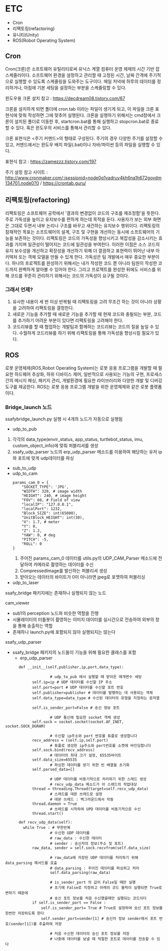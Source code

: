 # ETC

- Cron
- 리팩토링(refactoring)
- 유니티(Unity)
- ROS(Robot Operating System)

## Cron
Cron(크론)은 소프트웨어 유틸리티로써 유닉스 계열 컴퓨터 운영 체제의 시간 기반 잡 스케줄러이다. 소프트웨어 환경을 설정하고 관리할 때 고정된 시간, 날짜 간격에 주기적으로 실행할 수 있도록 스케줄링을 도와주는 도구이다. 매일 저녁에 하루의 데이터를 정리하거나, 아침에 기본 세팅을 설정하는 부분을 스케줄링할 수 있다.

윈도우용 크론 설치 참고 : https://decdream08.tistory.com/67

크론을 설치하게 되면 폴더에 cron.tab 이라는 파일이 생기게 되고, 이 파일을 크론 표현식에 맞춰 작성하면 그에 맞추어 실행된다. 크론을 실행하기 위해서는 cmd창에서 크론이 설치된 폴더로 이동한 후, startcron.bat를 통해 실행하고 stopcron.bat로 종료할 수 있다. 혹은 윈도우의 서비스를 통해서 관리할 수 있다.

크론 표현식은 <주기 커맨드>의 형태로 구성된다. 주기의 경우 다양한 주기를 설정할 수 있고, 커맨드에서는 윈도우 배치 파일(.bat)이나 자바/파이썬 등의 파일을 실행할 수 있다.

표현식 참고 : https://zamezzz.tistory.com/197

주기 설정 참고 사이트 : http://www.cronmaker.com/;jsessionid=node0q1vadruy4kh6na1h672govdm134701.node0?0 / https://crontab.guru/

## 리팩토링(refactoring)
리팩토링은 소프트웨어 공학에서 '결과의 변경없이 코드의 구조를 재조정함'을 뜻한다. 주로 가독성을 높이고 유지보수를 편하게 하는데 목적을 둔다. 사용자가 보는 외부 화면은 그대로 두면서 내부 논리나 구조를 바꾸고 새건하는 유지보수 행위이다. 리팩토링의 잠재적인 목표는 소프트웨어의 설계, 구조 및 구현을 개선하는 동시에 소프트웨어의 기능을 보존하는 것이다. 리팩토링은 코드의 가독성을 향상시키고 복잡성을 감소시키는 효과를 가지며 일관성이 떨어지는 코드에 일관성을 부여한다. 이러한 이점은 소스 코드의 유지 보수성을 개선하고 확장성을 개선하기 위해 더 깔끔하고 표현력이 뛰어난 내부 아키텍처 또는 객체 모델을 만들 수 있게 한다. 
가독성은 팀 개발에서 매우 중요한 부분이다. 하나의 프로젝트를 완성하기 위해서는 내가 작성한 코드 뿐 아니라 팀원이 작성한 코드까지 완벽하게 알아볼 수 있어야 한다. 그리고 프로젝트를 완성한 뒤에도 서비스를 위해 코드를 꾸준히 관리하기 위해서는 코드의 가독성이 요구될 것이다.
### 그래서 언제?
1. 유사한 내용이 세 번 이상 반복될 때 리팩토링을 고려
무조건 하는 것이 아니라 상황을 고려하여 리팩토링을 결정한다.
2. 새로운 기능을 추가할 때
새로운 기능을 추가할 때 현재 코드와 충될되는 부분, 코드를 추가하기 어려운 부분이 있다면 리팩토링을 고려해야 한다. 
3. 코드리뷰를 할 때
협업하는 개발팀과 함께하는 코드리뷰는 코드의 질을 높일 수 있다. 수월하게 코드리뷰를 하기 위해 리팩토링을 통해 가독성을 향상시킬 필요가 있다.

## ROS
로봇 운영체제(ROS,Robot Operating System)는 로봇 응용 프로그램을 개발할 때 필요한 하드웨어 추상화, 하위 디바이스 제어, 일반적으로 사용되는 기능의 구현, 프로세스간의 메시지 패싱, 패키지 관리, 개발환경에 필요한 라이브러리와 다양한 개발 및 디버깅 도구를 제공한다. ROS는 로봇 응용 프로그램 개발을 위한 운영체제와 같은 로봇 플랫폼이다.

### Bridge_launch 노드
ssafybridge_launch.py 실행 시 4개의 노드가 자동으로 실행됨

- udp_to_pub
1. 각각의 data_type(envir_status, app_status, turtlebot_status, imu, custom_object_info)에 맞춰 퍼블리셔를 생성
2. ssafy_udp_parser 노드의 erp_udp_parser 메소드를 이용하여 해당하는 유저 ip와 포트에 맞게 udp데이터를 파싱
- sub_to_udp
- udp_to_cam
  ```
  params_cam_0 = {
      "SOCKET_TYPE": 'JPG',
      "WIDTH": 320, # image width
      "HEIGHT": 240, # image height
      "FOV": 60, # Field of view
      "localIP": "127.0.0.1",
      "localPort": 1232,
      "Block_SIZE": int(65000),
      "UnitBlock_HEIGHT": int(30),
      "X": 1.7, # meter
      "Y": 0,
      "Z": 1.2,
      "YAW": 0, # deg
      "PITCH": -5,
      "ROLL": 0
  }
  ```
  1. 주어진 params_cam_0 데이터를 utils.py의 UDP_CAM_Parser 메소드에 전달하여 카메라로 촬영하는 데이터를 수신
  2. CompressedImage를 발신하는 퍼블리셔 생성
  3. 받아오는 데이터의 바이트가 0이 아니라면 jpeg로 포맷하여 퍼블리싱
- udp_to_laser

ssafy_bridge 패키지에는 존재하나 실행되지 않는 노드

cam_viewer

- sub1의 perception 노드와 비슷한 역할을 진행
- 시뮬레이터의 터틀봇이 촬영하는 이미지 데이터를 실시간으로 전송하여 외부의 창을 통해 송출하는 역할
- 존재하나 launch.py에 포함되지 않아 실행되지는 않는다

ssafy_udp_parser

- ssafy_bridge 패키지의 노드들이 기능을 위해 필요한 클래스를 포함
    - erp_udp_parser
 
```
      def __init__(self,publisher,ip,port,data_type):
    
    				# udp_to_pub 에서 실행할 때 받아온 매개변수 세팅
            self.ip=ip # UDP 데이터를 수신할 IP 주소
            self.port=port # UDP 데이터를 수신할 포트 번호
            self.publisher=publisher # 데이터를 발행하는 데 사용되는 객체
            self.data_type=data_type # 수신된 데이터의 유형을 지정하는 문자열
    				
            self.is_sender_port=False # 송신 정보 포트
    			
    				# UDP 통신에 필요한 socket 객체 생성
            self.sock = socket.socket(socket.AF_INET, socket.SOCK_DGRAM)
    
    				# 수신할 ip주소와 port 번호를 튜플로 생성합니다
            recv_address = (self.ip,self.port)
    				# 튜플로 생성한 ip주소와 port번호를 소켓에 바인딩합니다
            self.sock.bind(recv_address)
    				# 데이터의 최대 크기 설정, 65535바이트
            self.data_size=65535 
    				# 파싱한 데이터를 받기 위한 빈 배열을 초기화
            self.parsed_data=[]
    
    				# UDP 데이터를 비동기적으로 처리하기 위한 스레드 생성
    				# recv_udp_data 메소드가 이 스레드의 작업대상
            thread = threading.Thread(target=self.recv_udp_data)
    				# 스레드를 데몬 쓰레드로 설정
    				# 데몬 쓰레드 : 백그라운드에서 작동
            thread.daemon = True 
    				# 쓰레드를 시작하여 UPD 데이터를 비동기적으로 수신
            thread.start()
```
```
      def recv_udp_data(self):
        while True : # 무한반복
    				# 수신한 UDP 데이터를
    				# raw_data : 수신한 데이터
    				# sender : 송신자의 정보(주소 및 포트)
            raw_data, sender = self.sock.recvfrom(self.data_size)
            
    				# raw_data에 저장된 UDP 데이터를 처리하기 위해 data_parsing 메서드를 호출
    				# data_parsing : 주어진 데이터를 파싱하고 처리
    				self.data_parsing(raw_data)
            
    				# is_sender_port 의 값이 False일 때만 실행
    				# 초기에 False로 지정하고 아래의 코드 블럭이 실행되면 True로 변하기 때문에
    				# 송신 포트 정보를 처음 수신했을때만 실행되는 코드이다
            if self.is_sender_port == False :
                self.is_sender_port= True # True로 설정하여 송신 포트 정보를 한번만 저장하도록 한다
                self.sender_port=sender[1] # 송신자 정보 sender에서 포트 번호(sender[1])를 추출하여 저장
    
    				# 처음 수신한 데이터의 송신 포트 정보를 저장
    				# 나중에 데이터를 보낼 때 적절한 포트로 데이터를 전송할 수 있다
```
